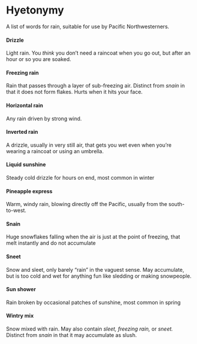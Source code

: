 Hyetonymy
=========

A list of words for rain, suitable for use by Pacific Northwesterners.

#### Drizzle
Light rain. You *think* you don’t need a raincoat when you go out, but after an hour or so you are soaked. 

#### Freezing rain
Rain that passes through a layer of sub-freezing air. Distinct from *snain* in that it does not form flakes. Hurts when it hits your face.

#### Horizontal rain
Any rain driven by strong wind.

#### Inverted rain
A drizzle, usually in very still air, that gets you wet even when you’re wearing a raincoat or using an umbrella.

#### Liquid sunshine
Steady cold drizzle for hours on end, most common in winter

#### Pineapple express
Warm, windy rain, blowing directly off the Pacific, usually from the south-to-west.

#### Snain
Huge snowflakes falling when the air is just at the point of freezing, that melt instantly and do not accumulate

#### Sneet
Snow and sleet, only barely “rain” in the vaguest sense. May accumulate, but is too cold and wet for anything fun like sledding or making snowpeople.

#### Sun shower
Rain broken by occasional patches of sunshine, most common in spring

#### Wintry mix
Snow mixed with rain. May also contain *sleet,* *freezing rain,* or *sneet.* Distinct from *snain* in that it may accumulate as slush.



